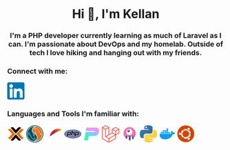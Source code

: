 <h1 align="center">Hi 👋, I'm Kellan</h1>
<h3 align="center">I'm a PHP developer currently learning as much of Laravel as I can. I'm passionate about DevOps and my homelab. Outside of tech I love hiking and hanging out with my friends.</h3>
<h3 align="left">Connect with me:</h3>
<p align="left">
  <a href="https://linkedin.com/in/kellan-stevens" target="blank"><img align="center" src="./images/LinkedIn.png" alt="kellan-stevens" height="40" width="40" /></a>
</p>

<h3 align="left">Languages and Tools I'm familiar with:</h3>
<p align="left">
  <a href="https://www.proxmox.com/" target="_blank" rel="noreferrer"> <img src="./images/Proxmox.png" alt="proxmox" width="40" height="40"/></a>
  <a href="https://mysql.com/" target="_blank" rel="noreferrer"> <img src="./images/MySQL.png" alt="mysql" width="40" height="40"/></a>
  <a href="https://httpd.apache.org/" target="_blank" rel="noreferrer"> <img src="./images/Apache.png" alt="apache" width="40" height="40"/></a>
  <a href="https://php.net/" target="_blank" rel="noreferrer"> <img src="./images/PHP.png" alt="php" width="40" height="40"/></a>
  <a href="https://pestphp.com/" target="_blank" rel="noreferrer"> <img src="./images/PestPHP.png" alt="pestphp" width="40" height="40"/></a>
  <a href="https://laravel.com/" target="_blank" rel="noreferrer"> <img src="./images/Laravel.png" alt="laravel" width="40" height="40"/></a>
  <a href="https://livewire.laravel.com/" target="_blank" rel="noreferrer"> <img src="./images/Livewire.png" alt="laravel-livewire" width="40" height="40"/></a>
  <a href="https://www.python.org" target="_blank" rel="noreferrer"> <img src="./images/Python.png" alt="python" width="40" height="40"/></a>
  <a href="https://www.docker.com/" target="_blank" rel="noreferrer"> <img src="./images/Docker.png" alt="docker" width="40" height="40"/></a>
  <a href="https://ubuntu.com/server" target="_blank" rel="noreferrer"> <img src="./images/Ubuntu.png" alt="linux" width="40" height="40"/></a>

</p>
